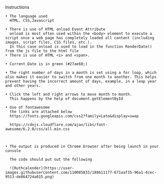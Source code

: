 Instructions

    • The language used
      HTML, CSS,Javascript 
    
    • There is use of HTML onload Event Attribute
      onload is most often used within the <body> element to execute a script once a web page has completely loaded all content (including images, script files, CSS files, etc.). 
      In this case onload is used to load in the function RenderDate() from the js file to the html file
    • There is use of HTML <i> and <span>.
 
    • Current Date is in green (#27ae60;)
      
    • The right number of days in a month is set using a for loop, which also makes it easier to switch from one month to another. This helps prevent having the incorrect amount of days, example, in a leap year and other years.
      
    • Click the left and right arrows to move month to month.
      This happens by the help of document.getElementById
      
    • Use of fontawesome
      the links are attached below
      https://fonts.googleapis.com/css2?family=Lato&display=swap

      https://cdnjs.cloudflare.com/ajax/libs/font-awesome/6.2.0/css/all.min.css


      
    • The output is produced in Chrome browser after being launch in your console 

      The code should put out the following 
      
      ![Ruthcalender](https://user-images.githubusercontent.com/110085833/188611177-671aaf35-96a1-4cec-9513-de864724a015.png)


    

  
     


